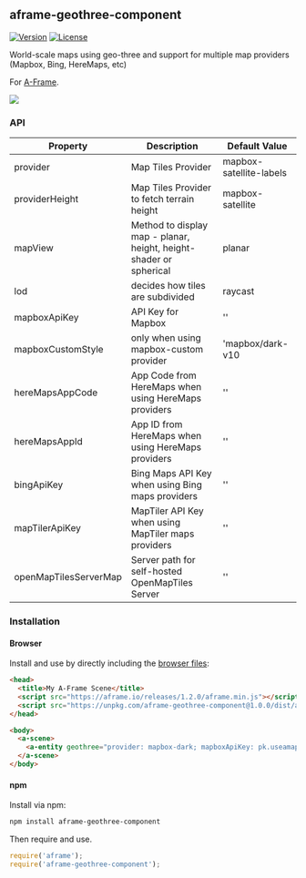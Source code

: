 ## aframe-geothree-component

[![Version](http://img.shields.io/npm/v/aframe-geothree-component.svg?style=flat-square)](https://npmjs.org/package/aframe-geothree-component)
[![License](http://img.shields.io/npm/l/aframe-geothree-component.svg?style=flat-square)](https://npmjs.org/package/aframe-geothree-component)

World-scale maps using geo-three and support for multiple map providers (Mapbox, Bing, HereMaps, etc)

For [A-Frame](https://aframe.io).

<image src="screenshot-basic.jpg"></image>

### API

| Property | Description | Default Value |
| -------- | ----------- | ------------- |
| provider | Map Tiles Provider | mapbox-satellite-labels |
| providerHeight | Map Tiles Provider to fetch terrain height | mapbox-satellite |
| mapView | Method to display map - planar, height, height-shader or spherical | planar |
| lod | decides how tiles are subdivided | raycast |
| mapboxApiKey | API Key for Mapbox | '' |
| mapboxCustomStyle | only when using mapbox-custom provider | 'mapbox/dark-v10 |
| hereMapsAppCode | App Code from HereMaps when using HereMaps providers | '' |
| hereMapsAppId | App ID from HereMaps when using HereMaps providers | '' |
| bingApiKey | Bing Maps API Key when using Bing maps providers | '' |
| mapTilerApiKey | MapTiler API Key when using MapTiler maps providers | '' | 
| openMapTilesServerMap | Server path for self-hosted OpenMapTiles Server | '' |   

### Installation

#### Browser

Install and use by directly including the [browser files](dist):

```html
<head>
  <title>My A-Frame Scene</title>
  <script src="https://aframe.io/releases/1.2.0/aframe.min.js"></script>
  <script src="https://unpkg.com/aframe-geothree-component@1.0.0/dist/aframe-geothree-component.min.js"></script>
</head>

<body>
  <a-scene>
    <a-entity geothree="provider: mapbox-dark; mapboxApiKey: pk.useamapboxapikeyhere"></a-entity>
  </a-scene>
</body>
```

#### npm

Install via npm:

```bash
npm install aframe-geothree-component
```

Then require and use.

```js
require('aframe');
require('aframe-geothree-component');
```
